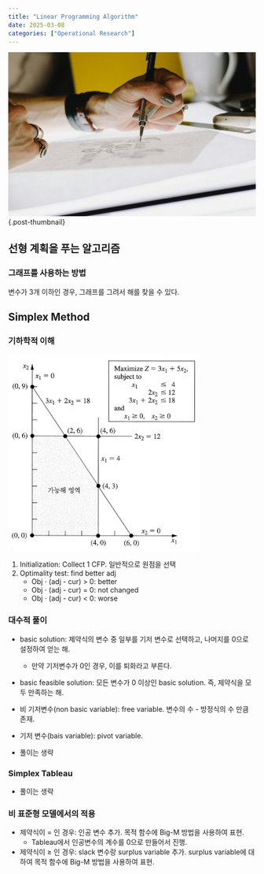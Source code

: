 ```yaml
---
title: "Linear Programming Algorithm"
date: 2025-03-08
categories: ["Operational Research"]
---
```


![](/img/human-thumb.jpg){.post-thumbnail}

## 선형 계획을 푸는 알고리즘

### 그래프를 사용하는 방법

변수가 3개 이하인 경우, 그래프를 그려서 해를 찾을 수 있다.

## Simplex Method

### 기하학적 이해

![](img/2025-03-23-14-08-35.png)

1. Initialization: Collect 1 CFP. 일반적으로 원점을 선택
1. Optimality test: find better adj
    - Obj ⋅ (adj - cur) > 0: better
    - Obj ⋅ (adj - cur) = 0: not changed
    - Obj ⋅ (adj - cur) < 0: worse

### 대수적 풀이

- basic solution: 제약식의 변수 중 일부를 기저 변수로 선택하고, 나머지를 0으로 설정하여 얻는 해.
    - 만약 기저변수가 0인 경우, 이를 퇴화라고 부른다.
- basic feasible solution: 모든 변수가 0 이상인 basic solution. 즉, 제약식을 모두 만족하는 해.
- 비 기저변수(non basic variable): free variable. 변수의 수 - 방정식의 수 만큼 존재.
- 기저 변수(bais variable): pivot variable.

- 풀이는 생략

### Simplex Tableau

- 풀이는 생략

### 비 표준형 모델에서의 적용

- 제약식이 = 인 경우: 인공 변수 추가. 목적 함수에 Big-M 방법을 사용하여 표현.
    - Tableau에서 인공변수의 계수를 0으로 만들어서 진행.
- 제약식이 ≥ 인 경우: slack 변수랑 surplus variable 추가. surplus variable에 대하여 목적 함수에 Big-M 방법을 사용하여 표현.
